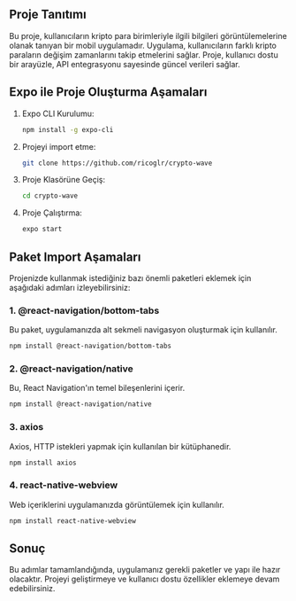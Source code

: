 
## Proje Tanıtımı

Bu proje, kullanıcıların kripto para birimleriyle ilgili bilgileri görüntülemelerine olanak tanıyan bir mobil uygulamadır. Uygulama, kullanıcıların farklı kripto paraların değişim zamanlarını takip etmelerini sağlar. Proje, kullanıcı dostu bir arayüzle, API entegrasyonu sayesinde güncel verileri sağlar.

## Expo ile Proje Oluşturma Aşamaları

1. Expo CLI Kurulumu:
   ```bash
   npm install -g expo-cli
   ```

2. Projeyi import etme:
   ```bash
   git clone https://github.com/ricoglr/crypto-wave
   ```

3. Proje Klasörüne Geçiş:
   ```bash
   cd crypto-wave
   ```

4. Proje Çalıştırma:
   ```bash
   expo start
   ```

## Paket Import Aşamaları

Projenizde kullanmak istediğiniz bazı önemli paketleri eklemek için aşağıdaki adımları izleyebilirsiniz:

### 1. @react-navigation/bottom-tabs
Bu paket, uygulamanızda alt sekmeli navigasyon oluşturmak için kullanılır.
```bash
npm install @react-navigation/bottom-tabs
```

### 2. @react-navigation/native
Bu, React Navigation'ın temel bileşenlerini içerir.
```bash
npm install @react-navigation/native
```

### 3. axios
Axios, HTTP istekleri yapmak için kullanılan bir kütüphanedir.
```bash
npm install axios
```

### 4. react-native-webview
Web içeriklerini uygulamanızda görüntülemek için kullanılır.
```bash
npm install react-native-webview
```

## Sonuç

Bu adımlar tamamlandığında, uygulamanız gerekli paketler ve yapı ile hazır olacaktır. Projeyi geliştirmeye ve kullanıcı dostu özellikler eklemeye devam edebilirsiniz.
